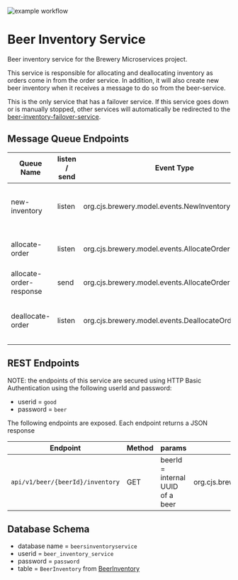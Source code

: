 ![example workflow](https://github.com/strohs/brewery-microservices/actions/workflows/beer-inventory-service.yml/badge.svg)

# Beer Inventory Service
Beer inventory service for the Brewery Microservices project.

This service is responsible for allocating and deallocating inventory as orders come in from the order service.
In addition, it will also create new beer inventory when it receives a message to do so from the beer-service.

This is the only service that has a failover service. If this service goes down or is manually stopped, other services
will automatically be redirected to the [beer-inventory-failover-service](../beer-inventory-failover-service/README.md).


## Message Queue Endpoints

| Queue Name              | listen / send | Event Type                                          | Description                                                                              |
|-------------------------|---------------|-----------------------------------------------------|------------------------------------------------------------------------------------------|
| new-inventory           | listen        | org.cjs.brewery.model.events.NewInventoryEvent      | notifies this service that new beer has been brewed and should be added to the inventory |
| allocate-order          | listen        | org.cjs.brewery.model.events.AllocateOrderRequest   | notifies this service to try and allocate beer inventory, if available, to an order      |
| allocate-order-response | send          | org.cjs.brewery.model.events.AllocateOrderResponse  | puts the result of an AllocateOrderRequest                                               |
| deallocate-order        | listen        | org.cjs.brewery.model.events.DeallocateOrderRequest | notifies this service that the items in an order should be returned to the inventory     |


## REST Endpoints
NOTE: the endpoints of this service are secured using HTTP Basic Authentication using the following userId and password:
- userid = `good`
- password = `beer`


The following endpoints are exposed. Each endpoint returns a JSON response

| Endpoint                         | Method | params                           | Result Type                            | Description                                                   |
|----------------------------------|--------|----------------------------------|----------------------------------------|---------------------------------------------------------------|
| `api/v1/beer/{beerId}/inventory` | GET    | beerId = internal UUID of a beer | org.cjs.brewery.model.BeerInventoryDto | returns the amount of inventory on hand for the given beer id |


## Database Schema
- database name = `beersinventoryservice`
- userid = `beer_inventory_service`
- password = `password`
- table = `BeerInventory` from [BeerInventory](./src/main/java/org/cjs/beer/inventory/service/domain/BeerInventory.java)